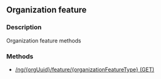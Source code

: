 ## Organization feature
### Description
Organization feature methods
### Methods
- [ /ng/{orgUuid}/feature/{organizationFeatureType} (GET) ]( ./7f94f017cce693023dd808f0ee591852.md)
